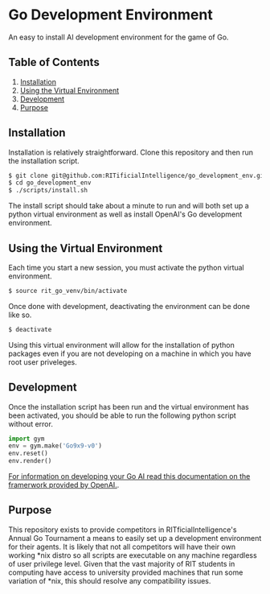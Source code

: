 # Go Development Environment
An easy to install AI development environment for the game of Go.

## Table of Contents
1. [Installation](#Installation)
2. [Using the Virtual Environment](#Using-the-Virtual-Environment)
3. [Development](#Development)
4. [Purpose](#Purpose)

## Installation
Installation is relatively straightforward. Clone this repository and then run the installation script.
```bash
$ git clone git@github.com:RITificialIntelligence/go_development_env.git
$ cd go_development_env
$ ./scripts/install.sh
```
The install script should take about a minute to run and will both set up a python virtual environment as well as install OpenAI's Go development environment.

## Using the Virtual Environment
Each time you start a new session, you must activate the python virtual environment.
```bash
$ source rit_go_venv/bin/activate
```
Once done with development, deactivating the environment can be done like so.
```bash
$ deactivate
```
Using this virtual environment will allow for the installation of python packages even if you are not developing on a machine in which you have root user priveleges.

## Development
Once the installation script has been run and the virtual environment has been activated, you should be able to run the following python script without error.
```python
import gym
env = gym.make('Go9x9-v0')
env.reset()
env.render()
```
[For information on developing your Go AI read this documentation on the framerwork provided by OpenAI.](https://gym.openai.com/docs).

## Purpose
This repository exists to provide competitors in RITficialIntelligence's Annual Go Tournament a means to easily set up a development environment for their agents. It is likely that not all competitors will have their own working \*nix distro so all scripts are executable on any machine regardless of user privilege level. Given that the vast majority of RIT students in computing have access to university provided machines that run some variation of \*nix, this should resolve any compatibility issues.
